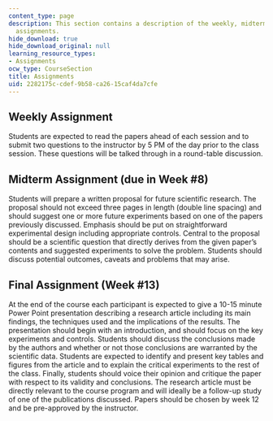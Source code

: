 ```yaml
---
content_type: page
description: This section contains a description of the weekly, midterm, and final
  assignments.
hide_download: true
hide_download_original: null
learning_resource_types:
- Assignments
ocw_type: CourseSection
title: Assignments
uid: 2282175c-cdef-9b58-ca26-15caf4da7cfe
---
```


Weekly Assignment
-----------------

Students are expected to read the papers ahead of each session and to submit two questions to the instructor by 5 PM of the day prior to the class session. These questions will be talked through in a round-table discussion.

Midterm Assignment (due in Week #8)
-----------------------------------

Students will prepare a written proposal for future scientific research. The proposal should not exceed three pages in length (double line spacing) and should suggest one or more future experiments based on one of the papers previously discussed. Emphasis should be put on straightforward experimental design including appropriate controls. Central to the proposal should be a scientific question that directly derives from the given paper’s contents and suggested experiments to solve the problem. Students should discuss potential outcomes, caveats and problems that may arise.

Final Assignment (Week #13)
---------------------------

At the end of the course each participant is expected to give a 10-15 minute Power Point presentation describing a research article including its main findings, the techniques used and the implications of the results. The presentation should begin with an introduction, and should focus on the key experiments and controls. Students should discuss the conclusions made by the authors and whether or not those conclusions are warranted by the scientific data. Students are expected to identify and present key tables and figures from the article and to explain the critical experiments to the rest of the class. Finally, students should voice their opinion and critique the paper with respect to its validity and conclusions. The research article must be directly relevant to the course program and will ideally be a follow-up study of one of the publications discussed. Papers should be chosen by week 12 and be pre-approved by the instructor.